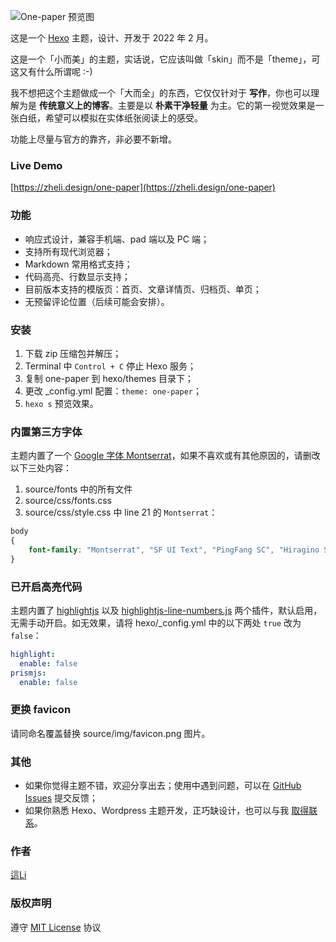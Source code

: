 ![One-paper 预览图](https://raw.githubusercontent.com/zheli-design/hexo-theme-one-paper/main/source/img/one-paper.png)



这是一个 [Hexo](https://hexo.io/) 主题，设计、开发于 2022 年 2 月。

这是一个「小而美」的主题，实话说，它应该叫做「skin」而不是「theme」，可这又有什么所谓呢 :-)

我不想把这个主题做成一个「大而全」的东西，它仅仅针对于 **写作**，你也可以理解为是 **传统意义上的博客**。主要是以 **朴素干净轻量** 为主。它的第一视觉效果是一张白纸，希望可以模拟在实体纸张阅读上的感受。

功能上尽量与官方的靠齐，非必要不新增。



### Live Demo

[https://zheli.design/one-paper](https://zheli.design/one-paper)



### 功能

-   响应式设计，兼容手机端、pad 端以及 PC 端；
-   支持所有现代浏览器；
-   Markdown 常用格式支持；
-   代码高亮、行数显示支持；
-   目前版本支持的模版页：首页、文章详情页、归档页、单页；
-   无预留评论位置（后续可能会安排）。



### 安装

1.   下载 zip 压缩包并解压；
2.   Terminal 中 `Control + C` 停止 Hexo 服务；
3.   复制 one-paper 到 hexo/themes 目录下；
4.   更改 _config.yml 配置：`theme: one-paper`；
5.   `hexo s` 预览效果。



### 内置第三方字体

主题内置了一个 [Google 字体 Montserrat](https://fonts.google.com/specimen/Montserrat)，如果不喜欢或有其他原因的，请删改以下三处内容：

1.   source/fonts 中的所有文件
2.   source/css/fonts.css
3.   source/css/style.css 中 line 21 的 `Montserrat`：

```css
body
{
    font-family: "Montserrat", "SF UI Text", "PingFang SC", "Hiragino Sans GB", "Microsoft YaHei", "Segoe UI", "Helvetica Neue", Helvetica, "Apple Color Emoji", "Segoe UI Emoji", "Segoe UI Symbol", sans-serif;
}
```



### 已开启高亮代码

主题内置了 [highlightjs](https://highlightjs.org/) 以及 [highlightjs-line-numbers.js](https://github.com/wcoder/highlightjs-line-numbers.js) 两个插件，默认启用，无需手动开启。如无效果，请将 hexo/_config.yml 中的以下两处 `true` 改为 `false`：

```yml
highlight:
  enable: false
prismjs:
  enable: false
```



### 更换 favicon

请同命名覆盖替换 source/img/favicon.png 图片。



### 其他

-   如果你觉得主题不错，欢迎分享出去；使用中遇到问题，可以在 [GitHub Issues](https://github.com/zheli-design/hexo-theme-one-paper/issues) 提交反馈；
-   如果你熟悉 Hexo、Wordpress 主题开发，正巧缺设计，也可以与我 [取得联系](https://zheli.design/contact.html)。



### 作者

[這Li](https://zheli.design/)



### 版权声明

遵守 [MIT License](https://zh.wikipedia.org/wiki/MIT許可證) 协议
